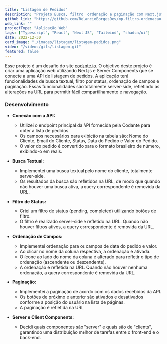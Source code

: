 ```yaml
---
title: "Listagem de Pedidos"
description: "Projeto Busca, filtro, ordenação e paginação com Next.js"
github_link: "https://github.com/RelancioBorgesDev/mp-filtro-ordenacao-e-paginacao-com-next-js"
web_link: ""
projectType: "Aplicação Web"
tags: ["Typescript", "React", "Next JS", "Tailwind", "shadcn/ui"]
date: 2022-12-30
card_image: "./images/listagem/listagem-pedidos.png"
video: "/videos/gifs/listagem.gif"
featured: false
---
```


Esse projeto é um desafio do site [codante.io](https://codante.io/). O objetivo deste projeto é criar uma aplicação web utilizando Next.js e Server Components que se conecte a uma API de listagem de pedidos. A aplicação terá funcionalidades de busca textual, filtro por status, ordenação de campos e paginação. Essas funcionalidades são totalmente server-side, refletindo as alterações na URL para permitir fácil compartilhamento e navegação.

### Desenvolvimento

- **Conexão com a API:**

  - Utilizei o endpoint principal da API fornecida pela Codante para obter a lista de pedidos.
  - Os campos necessários para exibição na tabela são: Nome do Cliente, Email do Cliente, Status, Data do Pedido e Valor do Pedido.
  - O valor do pedido é convertido para o formato brasileiro de número, exibindo-o em reais.

- **Busca Textual:**

  - Implementei uma busca textual pelo nome do cliente, totalmente server-side.
  - Os resultados da busca são refletidos na URL, de modo que quando não houver uma busca ativa, a query correspondente é removida da URL.

- **Filtro de Status:**

  - Criei um filtro de status (pending, completed) utilizando botões de filtro.
  - O filtro é realizado server-side e refletido na URL. Quando não houver filtros ativos, a query correspondente é removida da URL.

- **Ordenação de Campos:**

  - Implementei ordenação para os campos de data do pedido e valor.
  - Ao clicar no nome da coluna respectiva, a ordenação é ativada.
  - O ícone ao lado do nome da coluna é alterado para refletir o tipo de ordenação (ascendente ou descendente).
  - A ordenação é refletida na URL. Quando não houver nenhuma ordenação, a query correspondente é removida da URL.

- **Paginação:**

  - Implementei a paginação de acordo com os dados recebidos da API.
  - Os botões de próximo e anterior são ativados e desativados conforme a posição do usuário na lista de páginas.
  - A paginação é refletida na URL.

- **Server e Client Components:**
  - Decidi quais componentes são "server" e quais são de "clients", garantindo uma distribuição melhor de tarefas entre o front-end e o back-end.
